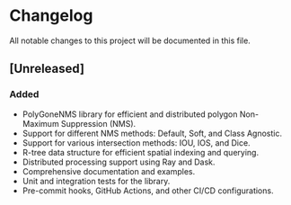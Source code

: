 # Changelog

All notable changes to this project will be documented in this file.

## [Unreleased]

### Added
- PolyGoneNMS library for efficient and distributed polygon Non-Maximum Suppression (NMS).
- Support for different NMS methods: Default, Soft, and Class Agnostic.
- Support for various intersection methods: IOU, IOS, and Dice.
- R-tree data structure for efficient spatial indexing and querying.
- Distributed processing support using Ray and Dask.
- Comprehensive documentation and examples.
- Unit and integration tests for the library.
- Pre-commit hooks, GitHub Actions, and other CI/CD configurations.
